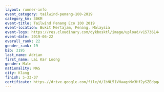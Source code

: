 ```yaml
--- 
layout: runner-info 
event_category: tailwind-penang-100-2019 
category_km: 30KM 
event-title: Tailwind Penang Eco 100 2019 
event-location: Bukit Mertajam, Penang, Malaysia 
event-logo: https://res.cloudinary.com/dykbosktl/image/upload/v1573614442/Logo/Logo_gqlzi3.jpg 
event-date: 2019-06-22 
overall_rank: 22
gender_rank: 19
bib: 3195
last_name: Adrian
first_name: Lai Kar Loong
gender: Male
nationality: MAS
city: Klang
finish: 5-33-37
certificate: https-//drive.google.com/file/d/1bNL51VHaagnMv3Hf2ySZEdpgABoURcWM/view?usp=sharing
--- 
```

